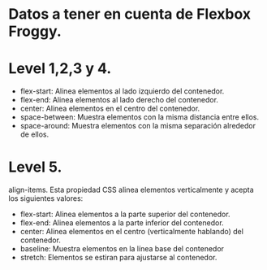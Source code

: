 # Datos a tener en cuenta de Flexbox Froggy.

# Level 1,2,3 y 4.
 * flex-start: Alinea elementos al lado izquierdo del contenedor.
 * flex-end: Alinea elementos al lado derecho del contenedor.
 * center: Alinea elementos en el centro del contenedor.
 * space-between: Muestra elementos con la misma distancia entre ellos.
 * space-around: Muestra elementos con la misma separación alrededor de ellos.

# Level 5.
 align-items. Esta propiedad CSS alinea elementos verticalmente y acepta los siguientes valores:
 * flex-start: Alinea elementos a la parte superior del contenedor.
 * flex-end: Alinea elementos a la parte inferior del contenedor.
 * center: Alinea elementos en el centro (verticalmente hablando) del contenedor.
 * baseline: Muestra elementos en la línea base del contenedor
 * stretch: Elementos se estiran para ajustarse al contenedor.